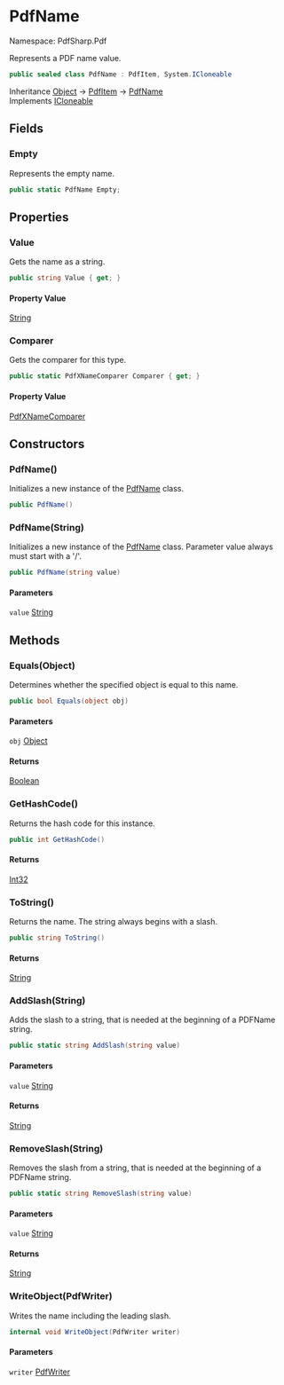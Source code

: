 # PdfName

Namespace: PdfSharp.Pdf

Represents a PDF name value.

```csharp
public sealed class PdfName : PdfItem, System.ICloneable
```

Inheritance [Object](https://docs.microsoft.com/en-us/dotnet/api/system.object) → [PdfItem](./pdfsharp.pdf.pdfitem) → [PdfName](./pdfsharp.pdf.pdfname)<br>
Implements [ICloneable](https://docs.microsoft.com/en-us/dotnet/api/system.icloneable)

## Fields

### **Empty**

Represents the empty name.

```csharp
public static PdfName Empty;
```

## Properties

### **Value**

Gets the name as a string.

```csharp
public string Value { get; }
```

#### Property Value

[String](https://docs.microsoft.com/en-us/dotnet/api/system.string)<br>

### **Comparer**

Gets the comparer for this type.

```csharp
public static PdfXNameComparer Comparer { get; }
```

#### Property Value

[PdfXNameComparer](./pdfsharp.pdf.pdfname.pdfxnamecomparer)<br>

## Constructors

### **PdfName()**

Initializes a new instance of the [PdfName](./pdfsharp.pdf.pdfname) class.

```csharp
public PdfName()
```

### **PdfName(String)**

Initializes a new instance of the [PdfName](./pdfsharp.pdf.pdfname) class.
 Parameter value always must start with a '/'.

```csharp
public PdfName(string value)
```

#### Parameters

`value` [String](https://docs.microsoft.com/en-us/dotnet/api/system.string)<br>

## Methods

### **Equals(Object)**

Determines whether the specified object is equal to this name.

```csharp
public bool Equals(object obj)
```

#### Parameters

`obj` [Object](https://docs.microsoft.com/en-us/dotnet/api/system.object)<br>

#### Returns

[Boolean](https://docs.microsoft.com/en-us/dotnet/api/system.boolean)<br>

### **GetHashCode()**

Returns the hash code for this instance.

```csharp
public int GetHashCode()
```

#### Returns

[Int32](https://docs.microsoft.com/en-us/dotnet/api/system.int32)<br>

### **ToString()**

Returns the name. The string always begins with a slash.

```csharp
public string ToString()
```

#### Returns

[String](https://docs.microsoft.com/en-us/dotnet/api/system.string)<br>

### **AddSlash(String)**

Adds the slash to a string, that is needed at the beginning of a PDFName string.

```csharp
public static string AddSlash(string value)
```

#### Parameters

`value` [String](https://docs.microsoft.com/en-us/dotnet/api/system.string)<br>

#### Returns

[String](https://docs.microsoft.com/en-us/dotnet/api/system.string)<br>

### **RemoveSlash(String)**

Removes the slash from a string, that is needed at the beginning of a PDFName string.

```csharp
public static string RemoveSlash(string value)
```

#### Parameters

`value` [String](https://docs.microsoft.com/en-us/dotnet/api/system.string)<br>

#### Returns

[String](https://docs.microsoft.com/en-us/dotnet/api/system.string)<br>

### **WriteObject(PdfWriter)**

Writes the name including the leading slash.

```csharp
internal void WriteObject(PdfWriter writer)
```

#### Parameters

`writer` [PdfWriter](./pdfsharp.pdf.io.pdfwriter)<br>
